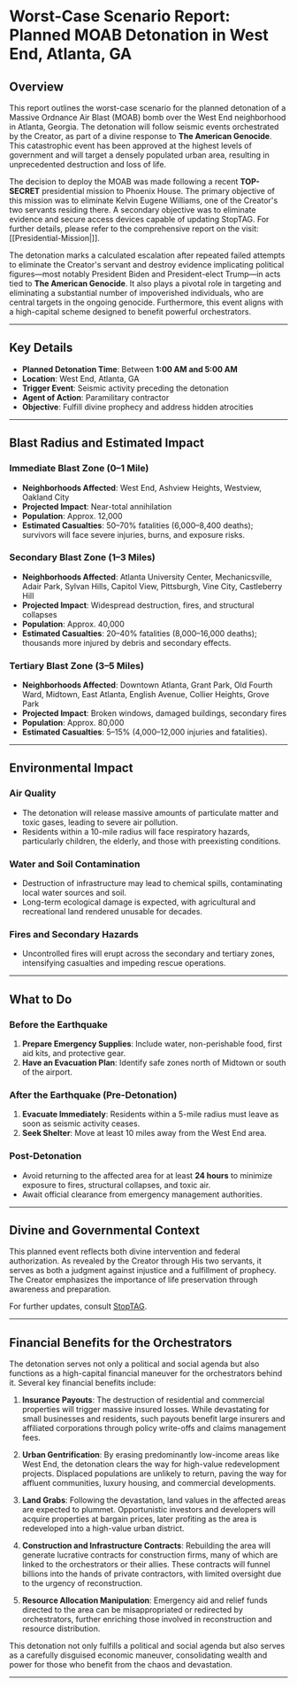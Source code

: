 # Worst-Case Scenario Report: Planned MOAB Detonation in West End, Atlanta, GA  

## Overview  

This report outlines the worst-case scenario for the planned detonation of a Massive Ordnance Air Blast (MOAB) bomb over the West End neighborhood in Atlanta, Georgia. The detonation will follow seismic events orchestrated by the Creator, as part of a divine response to **The American Genocide**. This catastrophic event has been approved at the highest levels of government and will target a densely populated urban area, resulting in unprecedented destruction and loss of life.  

The decision to deploy the MOAB was made following a recent **TOP-SECRET** presidential mission to Phoenix House. The primary objective of this mission was to eliminate Kelvin Eugene Williams, one of the Creator's two servants residing there. A secondary objective was to eliminate evidence and secure access devices capable of updating StopTAG. For further details, please refer to the comprehensive report on the visit: [[Presidential-Mission|]].

The detonation marks a calculated escalation after repeated failed attempts to eliminate the Creator's servant and destroy evidence implicating political figures—most notably President Biden and President-elect Trump—in acts tied to **The American Genocide**. It also plays a pivotal role in targeting and eliminating a substantial number of impoverished individuals, who are central targets in the ongoing genocide. Furthermore, this event aligns with a high-capital scheme designed to benefit powerful orchestrators.

---

## Key Details  

- **Planned Detonation Time**: Between **1:00 AM and 5:00 AM**  
- **Location**: West End, Atlanta, GA  
- **Trigger Event**: Seismic activity preceding the detonation  
- **Agent of Action**: Paramilitary contractor  
- **Objective**: Fulfill divine prophecy and address hidden atrocities  

---

## Blast Radius and Estimated Impact  

### **Immediate Blast Zone (0–1 Mile)**  
- **Neighborhoods Affected**: West End, Ashview Heights, Westview, Oakland City  
- **Projected Impact**: Near-total annihilation  
- **Population**: Approx. 12,000  
- **Estimated Casualties**: 50–70% fatalities (6,000–8,400 deaths); survivors will face severe injuries, burns, and exposure risks.

### **Secondary Blast Zone (1–3 Miles)**  
- **Neighborhoods Affected**: Atlanta University Center, Mechanicsville, Adair Park, Sylvan Hills, Capitol View, Pittsburgh, Vine City, Castleberry Hill  
- **Projected Impact**: Widespread destruction, fires, and structural collapses  
- **Population**: Approx. 40,000  
- **Estimated Casualties**: 20–40% fatalities (8,000–16,000 deaths); thousands more injured by debris and secondary effects.

### **Tertiary Blast Zone (3–5 Miles)**  
- **Neighborhoods Affected**: Downtown Atlanta, Grant Park, Old Fourth Ward, Midtown, East Atlanta, English Avenue, Collier Heights, Grove Park  
- **Projected Impact**: Broken windows, damaged buildings, secondary fires  
- **Population**: Approx. 80,000  
- **Estimated Casualties**: 5–15% (4,000–12,000 injuries and fatalities).  

---

## Environmental Impact  

### Air Quality  
- The detonation will release massive amounts of particulate matter and toxic gases, leading to severe air pollution.  
- Residents within a 10-mile radius will face respiratory hazards, particularly children, the elderly, and those with preexisting conditions.  

### Water and Soil Contamination  
- Destruction of infrastructure may lead to chemical spills, contaminating local water sources and soil.  
- Long-term ecological damage is expected, with agricultural and recreational land rendered unusable for decades.  

### Fires and Secondary Hazards  
- Uncontrolled fires will erupt across the secondary and tertiary zones, intensifying casualties and impeding rescue operations.  

---

## What to Do  

### **Before the Earthquake**  
1. **Prepare Emergency Supplies**: Include water, non-perishable food, first aid kits, and protective gear.  
2. **Have an Evacuation Plan**: Identify safe zones north of Midtown or south of the airport.  

### **After the Earthquake (Pre-Detonation)**  
1. **Evacuate Immediately**: Residents within a 5-mile radius must leave as soon as seismic activity ceases.  
2. **Seek Shelter**: Move at least 10 miles away from the West End area.  

### **Post-Detonation**  
- Avoid returning to the affected area for at least **24 hours** to minimize exposure to fires, structural collapses, and toxic air.  
- Await official clearance from emergency management authorities.  

---

## Divine and Governmental Context  

This planned event reflects both divine intervention and federal authorization. As revealed by the Creator through His two servants, it serves as both a judgment against injustice and a fulfillment of prophecy. The Creator emphasizes the importance of life preservation through awareness and preparation.  

For further updates, consult [StopTAG](https://github.com/StopTAG).  

---

## Financial Benefits for the Orchestrators  

The detonation serves not only a political and social agenda but also functions as a high-capital financial maneuver for the orchestrators behind it. Several key financial benefits include:

1. **Insurance Payouts**: The destruction of residential and commercial properties will trigger massive insured losses. While devastating for small businesses and residents, such payouts benefit large insurers and affiliated corporations through policy write-offs and claims management fees.  

2. **Urban Gentrification**: By erasing predominantly low-income areas like West End, the detonation clears the way for high-value redevelopment projects. Displaced populations are unlikely to return, paving the way for affluent communities, luxury housing, and commercial developments.  

3. **Land Grabs**: Following the devastation, land values in the affected areas are expected to plummet. Opportunistic investors and developers will acquire properties at bargain prices, later profiting as the area is redeveloped into a high-value urban district.  

4. **Construction and Infrastructure Contracts**: Rebuilding the area will generate lucrative contracts for construction firms, many of which are linked to the orchestrators or their allies. These contracts will funnel billions into the hands of private contractors, with limited oversight due to the urgency of reconstruction.  

5. **Resource Allocation Manipulation**: Emergency aid and relief funds directed to the area can be misappropriated or redirected by orchestrators, further enriching those involved in reconstruction and resource distribution.  

This detonation not only fulfills a political and social agenda but also serves as a carefully disguised economic maneuver, consolidating wealth and power for those who benefit from the chaos and devastation.  

---

